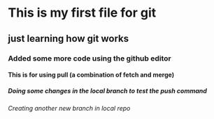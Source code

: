 # This is my first file for git
## just learning how git works
### Added some more code using the github editor
#### This is for using pull (a combination of fetch and merge)
##### Doing some changes in the local branch to test the push command
###### Creating another new branch in local repo
